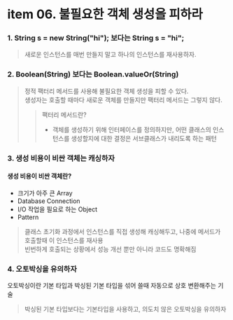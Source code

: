 item 06. 불필요한 객체 생성을 피하라
=============

### 1. String s = new String("hi"); 보다는 String s = "hi";
> 새로운 인스턴스를 매번 만들지 말고 하나의 인스턴스를 재사용하자.

### 2. Boolean(String) 보다는 Boolean.valueOr(String)
> 정적 팩터리 메서드를 사용해 불필요한 객체 생성을 피할 수 있다.   
> 생성자는 호출할 때마다 새로운 객체를 만들지만 팩터리 메서드는 그렇지 않다.   
> > 팩터리 메서드란?
> > -  객체를 생성하기 위해 인터페이스를 정의하지만, 어떤 클래스의 인스턴스를 생성할지에 대한 결정은 서브클래스가 내리도록 하는 패턴


### 3. 생성 비용이 비싼 객체는 캐싱하자
#### 생성 비용이 비싼 객체란?
- 크기가 아주 큰 Array
- Database Connection
- I/O 작업을 필요로 하는 Object
- Pattern
> 클래스 초기화 과정에서 인스턴스를 직접 생성해 캐싱해두고, 나중에 메서드가 호출할때 이 인스턴스를 재사용   
> 빈번하게 호출되는 상황에서 성능 개선 뿐만 아니라 코드도 명확해짐

### 4. 오토박싱을 유의하자
오토박싱이란 기본 타입과 박싱된 기본 타입을 섞어 쓸때 자동으로 상호 변환해주는 기술
> 박싱된 기본 타입보다는 기본타입을 사용하고, 의도치 않은 오토박싱을 유의하자

